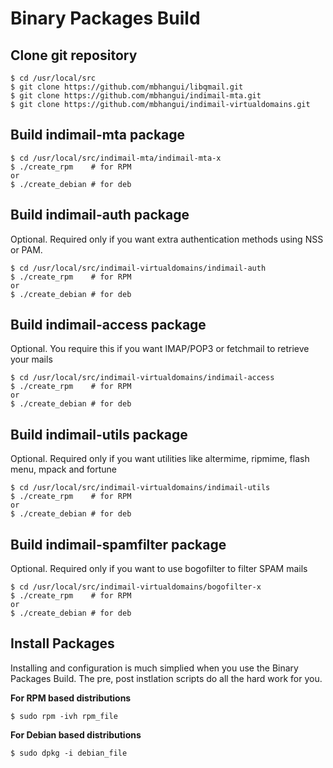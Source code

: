 # Binary Packages Build

## Clone git repository

```
$ cd /usr/local/src
$ git clone https://github.com/mbhangui/libqmail.git
$ git clone https://github.com/mbhangui/indimail-mta.git
$ git clone https://github.com/mbhangui/indimail-virtualdomains.git
```

## Build indimail-mta package

```
$ cd /usr/local/src/indimail-mta/indimail-mta-x
$ ./create_rpm    # for RPM
or
$ ./create_debian # for deb
```

## Build indimail-auth package

Optional. Required only if you want extra authentication methods using NSS or PAM.

```
$ cd /usr/local/src/indimail-virtualdomains/indimail-auth
$ ./create_rpm    # for RPM
or
$ ./create_debian # for deb
```

## Build indimail-access package

Optional. You require this if you want IMAP/POP3 or fetchmail to retrieve your mails

```
$ cd /usr/local/src/indimail-virtualdomains/indimail-access
$ ./create_rpm    # for RPM
or
$ ./create_debian # for deb
```

## Build indimail-utils package

Optional. Required only if you want utilities like altermime, ripmime, flash menu, mpack and fortune

```
$ cd /usr/local/src/indimail-virtualdomains/indimail-utils
$ ./create_rpm    # for RPM
or
$ ./create_debian # for deb
```

## Build indimail-spamfilter package

Optional. Required only if you want to use bogofilter to filter SPAM mails

```
$ cd /usr/local/src/indimail-virtualdomains/bogofilter-x
$ ./create_rpm    # for RPM
or
$ ./create_debian # for deb
```

## Install Packages

Installing and configuration is much simplied when you use the Binary Packages Build. The pre, post instlation scripts do all the hard work for you.

**For RPM based distributions**

`$ sudo rpm -ivh rpm_file`

**For Debian based distributions**

`$ sudo dpkg -i debian_file`
